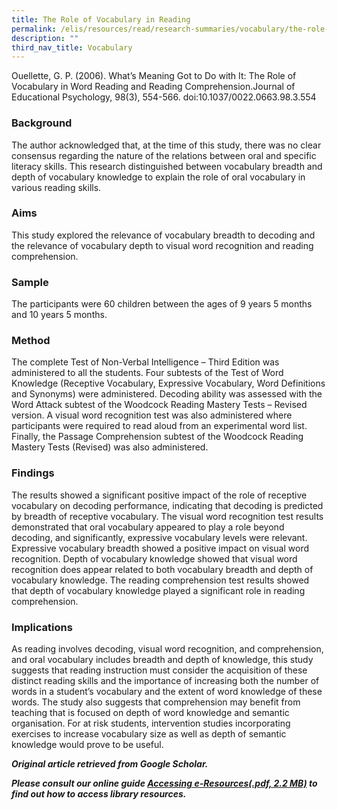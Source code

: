 ```yaml
---
title: The Role of Vocabulary in Reading
permalink: /elis/resources/read/research-summaries/vocabulary/the-role-of-vocabulary-in-reading/
description: ""
third_nav_title: Vocabulary
---
```

Ouellette, G. P. (2006). What’s Meaning Got to Do with It: The Role of Vocabulary in Word Reading and Reading Comprehension.Journal of Educational Psychology, 98(3), 554-566. doi:10.1037/0022.0663.98.3.554

### Background

The author acknowledged that, at the time of this study, there was no clear consensus regarding the nature of the relations between oral and specific literacy skills. This research distinguished between vocabulary breadth and depth of vocabulary knowledge to explain the role of oral vocabulary in various reading skills.

### Aims

This study explored the relevance of vocabulary breadth to decoding and the relevance of vocabulary depth to visual word recognition and reading comprehension.

### Sample

The participants were 60 children between the ages of 9 years 5 months and 10 years 5 months.

### Method

The complete Test of Non-Verbal Intelligence – Third Edition was administered to all the students. Four subtests of the Test of Word Knowledge (Receptive Vocabulary, Expressive Vocabulary, Word Definitions and Synonyms) were administered. Decoding ability was assessed with the Word Attack subtest of the Woodcock Reading Mastery Tests – Revised version. A visual word recognition test was also administered where participants were required to read aloud from an experimental word list. Finally, the Passage Comprehension subtest of the Woodcock Reading Mastery Tests (Revised) was also administered.

### Findings

The results showed a significant positive impact of the role of receptive vocabulary on decoding performance, indicating that decoding is predicted by breadth of receptive vocabulary. The visual word recognition test results demonstrated that oral vocabulary appeared to play a role beyond decoding, and significantly, expressive vocabulary levels were relevant. Expressive vocabulary breadth showed a positive impact on visual word recognition. Depth of vocabulary knowledge showed that visual word recognition does appear related to both vocabulary breadth and depth of vocabulary knowledge. The reading comprehension test results showed that depth of vocabulary knowledge played a significant role in reading comprehension.

### Implications

As reading involves decoding, visual word recognition, and comprehension, and oral vocabulary includes breadth and depth of knowledge, this study suggests that reading instruction must consider the acquisition of these distinct reading skills and the importance of increasing both the number of words in a student’s vocabulary and the extent of word knowledge of these words. The study also suggests that comprehension may benefit from teaching that is focused on depth of word knowledge and semantic organisation. For at risk students, intervention studies incorporating exercises to increase vocabulary size as well as depth of semantic knowledge would prove to be useful.

_**Original article retrieved from Google Scholar.**_  

**_Please consult our online guide [Accessing e-Resources(.pdf, 2.2 MB)](https://academyofsingaporeteachers-moe-edu-sg-admin.cwp.sg/elis/resources/read/research-summaries/vocabulary/18e45074-6b1b-4ac7-811f-1a8da16c4f81 "Accessing e-Resources") to find out how to access library resources._**